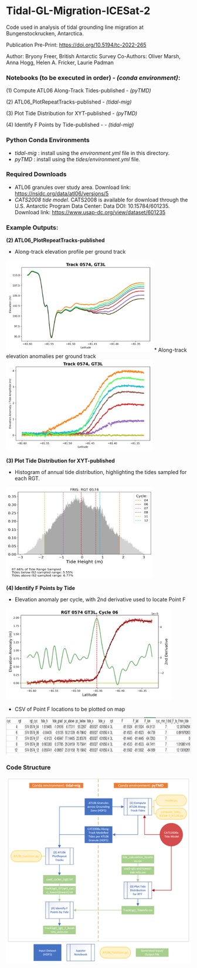 # Tidal-GL-Migration-ICESat-2

Code used in analysis of tidal grounding line migration at Bungenstockrucken, Antarctica.

Publication Pre-Print: https://doi.org/10.5194/tc-2022-265

Author: Bryony Freer, British Antarctic Survey
Co-Authors: Oliver Marsh, Anna Hogg, Helen A. Fricker, Laurie Padman

### Notebooks (to be executed in order) - _(conda environment)_: 

(1) Compute ATL06 Along-Track Tides-published - _(pyTMD)_

(2) ATL06_PlotRepeatTracks-published - _(tidal-mig)_

(3) Plot Tide Distribution for XYT-published - _(pyTMD)_

(4) Identify F Points by Tide-published - - _(tidal-mig)_

### Python Conda Environments
* _tidal-mig_ : install using the *environment.yml* file in this directory. 
* _pyTMD_ : install using the *tides/environment.yml* file.

### Required Downloads
* ATL06 granules over study area. Download link: https://nsidc.org/data/atl06/versions/5
* *CATS2008 tide model*. CATS2008 is available for download through the U.S. Antarctic Program Data Center: Data DOI: 10.15784/601235. Download link: https://www.usap-dc.org/view/dataset/601235

### Example Outputs:
**(2) ATL06_PlotRepeatTracks-published**
* Along-track elevation profile per ground track 
<img src="img/Track0574_GT3L_elevation_cycs04060708111214_lowest.png" width="400" height="250">
* Along-track elevation anomalies per ground track
<img src="img/Track0574_GT3L_repeats_anom___cycs04060708111214_lowest.png" width="400" height="250">

**(3) Plot Tide Distribution for XYT-published**
* Histogram of annual tide distribution, highlighting the tides sampled for each RGT.
<img src="img/sampled_tide_range_all_rgt0574.png" width="400" height="250">

**(4) Identify F Points by Tide**
* Elevation anomaly per cycle, with 2nd derivative used to locate Point F
<img src="img/Track0574_GT3L_cyc06_F_id_plot.png" width="450" height="250">

* CSV of Point F locations to be plotted on map
<img src="img/Track0574_GT3L_Flocations_auto.png" width="900" height="100">

### Code Structure
![Diagram showing code structure in this repo](img/tidal-mig-code-diagram.png)
